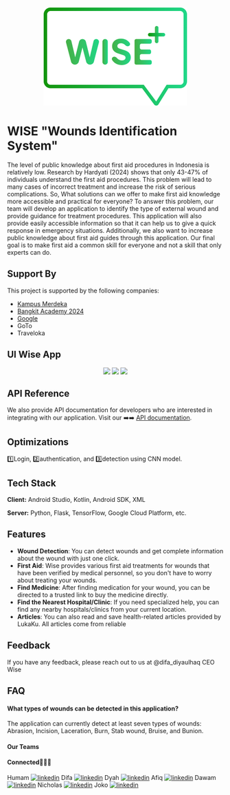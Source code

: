<p align="center">
  <img src="https://github.com/muhafiq/wise/blob/main/Image/logo-wise.png">
</p>


# WISE "Wounds Identification System"

The level of public knowledge about first aid procedures in Indonesia is relatively low.  Research by Hardyati (2024) shows that only 43-47% of individuals understand the first aid procedures. This problem will lead to many cases of incorrect treatment and increase the risk of serious complications. So, What solutions can we offer to make first aid knowledge more accessible and practical for everyone? To answer this problem, our team will develop an application to identify the type of external wound and provide guidance for treatment procedures. This application will also provide easily accessible information so that it can help us to give a quick response in emergency situations. Additionally, we also want to increase public knowledge about first aid guides through this application. Our final goal is to make first aid a common skill for everyone and not a skill that only experts can do.

## Support By

This project is supported by the following companies:

- [Kampus Merdeka](https://kampusmerdeka.kemdikbud.go.id/)
- [Bangkit Academy 2024](https://www.linkedin.com/company/bangkit-academy/)
- [Google](https://grow.google/intl/id_id/bangkit/)
- GoTo
- Traveloka

## UI Wise App
<p align="center">
   <img src="https://github.com/muhafiq/wise/edit/main/Image/Splashscreen.png" width="20%">
   <img src="https://github.com/muhafiq/wise/edit/main/Image/Onboarding-1.png" width="20%">
   <img src="https://github.com/muhafiq/wise/edit/main/Image/Onboarding-2.png" width="20%">
</p>

## API Reference

We also provide API documentation for developers who are interested in integrating with our application. Visit our ➡️➡️ [API documentation](https://wise-api-779039178409.asia-southeast2.run.app/).


## Optimizations

1️⃣Login, 2️⃣authentication, and 3️⃣detection using CNN model.


## Tech Stack

**Client:** Android Studio, Kotlin, Android SDK, XML

**Server:** Python, Flask, TensorFlow, Google Cloud Platform, etc.

## Features

- **Wound Detection**: You can detect wounds and get complete information about the wound with just one click.
- **First Aid**: Wise provides various first aid treatments for wounds that have been verified by medical personnel, so you don't have to worry about treating your wounds.
- **Find Medicine**: After finding medication for your wound, you can be directed to a trusted link to buy the medicine directly.
- **Find the Nearest Hospital/Clinic**: If you need specialized help, you can find any nearby hospitals/clinics from your current location.
- **Articles**: You can also read and save health-related articles provided by LukaKu. All articles come from reliable

## Feedback

If you have any feedback, please reach out to us at @difa_diyaulhaq CEO Wise


## FAQ

#### What types of wounds can be detected in this application?

The application can currently detect at least seven types of wounds: Abrasion, Incision, Laceration, Burn, Stab wound, Bruise, and Bunion.

#### Our Teams
#### Connected🔗⏬⏬
Humam
[![linkedin](https://img.shields.io/badge/linkedin-0A66C2?style=for-the-badge&logo=linkedin&logoColor=white)](https://www.linkedin.com/in/fawwazhumam/)
Difa
[![linkedin](https://img.shields.io/badge/linkedin-0A66C2?style=for-the-badge&logo=linkedin&logoColor=white)](https://www.linkedin.com/in/difa-dlyaulhaq/)
Dyah
[![linkedin](https://img.shields.io/badge/linkedin-0A66C2?style=for-the-badge&logo=linkedin&logoColor=white)](https://www.linkedin.com/in/dyah-megawati/)
Afiq
[![linkedin](https://img.shields.io/badge/linkedin-0A66C2?style=for-the-badge&logo=linkedin&logoColor=white)](https://www.linkedin.com/in/muh-afiq-mamun/)
Dawam
[![linkedin](https://img.shields.io/badge/linkedin-0A66C2?style=for-the-badge&logo=linkedin&logoColor=white)](https://www.linkedin.com/in/muhammad-dawam-amali-7487ab28b/)
Nicholas
[![linkedin](https://img.shields.io/badge/linkedin-0A66C2?style=for-the-badge&logo=linkedin&logoColor=white)](https://www.linkedin.com/in/nicolas-tegar-57b8032ab/)
Joko
[![linkedin](https://img.shields.io/badge/linkedin-0A66C2?style=for-the-badge&logo=linkedin&logoColor=white)](https://www.linkedin.com/in/josumaru/)
